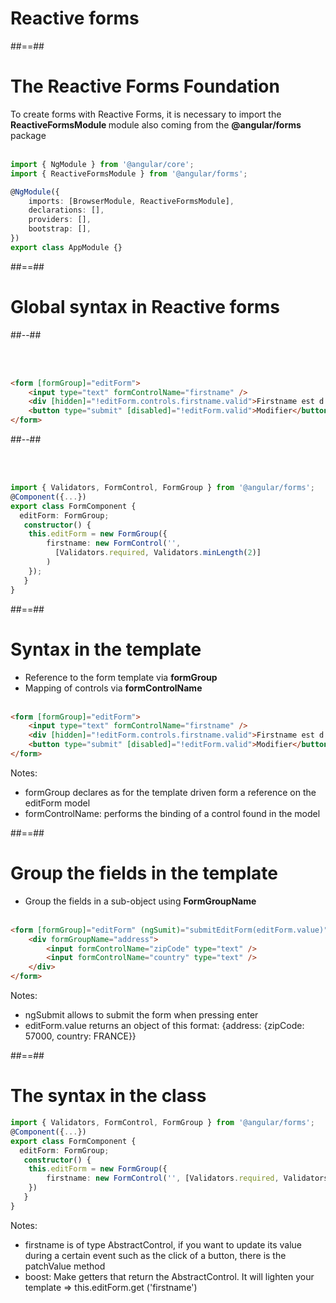 <!-- .slide: class="transition-bg-grey-1 underline" -->

# Reactive forms

##==##

<!-- .slide: class="with-code inconsolata" -->

# The Reactive Forms Foundation

To create forms with Reactive Forms, it is necessary to import the <b> ReactiveFormsModule </b> module also coming from the <b> @angular/forms </b> package
<br><br>

```typescript
import { NgModule } from '@angular/core';
import { ReactiveFormsModule } from '@angular/forms';

@NgModule({
    imports: [BrowserModule, ReactiveFormsModule],
    declarations: [],
    providers: [],
    bootstrap: [],
})
export class AppModule {}
```

<!-- .element: class="big-code" -->

##==##

<!-- .slide: class="two-column-layout" -->

# Global syntax in Reactive forms

##--##

<!-- .slide: class="with-code inconsolata" -->

<br><br>

```html
<form [formGroup]="editForm">
    <input type="text" formControlName="firstname" />
    <div [hidden]="!editForm.controls.firstname.valid">Firstname est d'un format invalid</div>
    <button type="submit" [disabled]="!editForm.valid">Modifier</button>
</form>
```

<!-- .element: class="big-code" -->

##--##

<!-- .slide: class="with-code inconsolata" -->

<br><br>

```typescript
import { Validators, FormControl, FormGroup } from '@angular/forms';
@Component({...})
export class FormComponent {
  editForm: FormGroup;
   constructor() {
    this.editForm = new FormGroup({
        firstname: new FormControl('',
          [Validators.required, Validators.minLength(2)]
        )
    });
   }
}
```

<!-- .element: class="big-code" -->

##==##

<!-- .slide: class="with-code inconsolata" -->

# Syntax in the template

-   Reference to the form template via <b> formGroup </b>
-   Mapping of controls via <b> formControlName </b> <br> <br>

```html
<form [formGroup]="editForm">
    <input type="text" formControlName="firstname" />
    <div [hidden]="!editForm.controls.firstname.valid">Firstname est d'un format invalid</div>
    <button type="submit" [disabled]="!editForm.valid">Modifier</button>
</form>
```

<!-- .element: class="big-code" -->

Notes:

-   formGroup declares as for the template driven form a reference on the editForm model
-   formControlName: performs the binding of a control found in the model

##==##

<!-- .slide: class="with-code inconsolata" -->

# Group the fields in the template

-   Group the fields in a sub-object using <b> FormGroupName </b> <br> <br>

```html
<form [formGroup]="editForm" (ngSumit)="submitEditForm(editForm.value)">
    <div formGroupName="address">
        <input formControlName="zipCode" type="text" />
        <input formControlName="country" type="text" />
    </div>
</form>
```

<!-- .element: class="big-code" -->

Notes:

-   ngSubmit allows to submit the form when pressing enter
-   editForm.value returns an object of this format: {address: {zipCode: 57000, country: FRANCE}}

##==##

<!-- .slide: class="with-code inconsolata" -->

# The syntax in the class

```typescript
import { Validators, FormControl, FormGroup } from '@angular/forms';
@Component({...})
export class FormComponent {
  editForm: FormGroup;
   constructor() {
    this.editForm = new FormGroup({
        firstname: new FormControl('', [Validators.required, Validators.minLength(2)])
    })
   }
}
```

<!-- .element: class="big-code" -->

Notes:

-   firstname is of type AbstractControl, if you want to update its value during a certain event such as the click of a button, there is the patchValue method
-   boost: Make getters that return the AbstractControl. It will lighten your template => this.editForm.get ('firstname')
